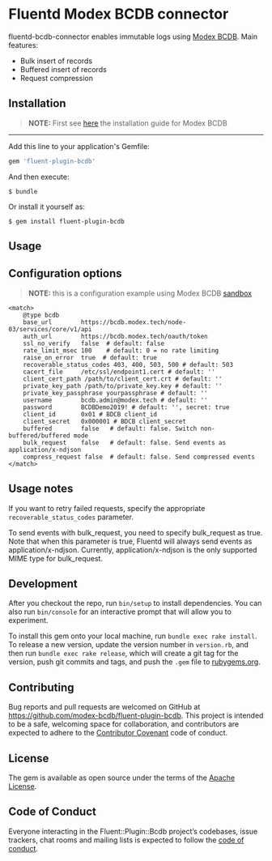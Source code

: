 # Fluentd Modex BCDB connector

fluentd-bcdb-connector enables immutable logs using [Modex BCDB](https://bcdb.modex.tech). Main features: 

* Bulk insert of records
* Buffered insert of records
* Request compression

## Installation

> **NOTE:** First see [here](https://bcdb.modex.tech/docs/#/install/install) the installation guide for Modex BCDB
---

Add this line to your application's Gemfile:

```ruby
gem 'fluent-plugin-bcdb'
```

And then execute:

    $ bundle

Or install it yourself as:

    $ gem install fluent-plugin-bcdb

## Usage

## Configuration options

> **NOTE:** this is a configuration example using Modex BCDB [sandbox](https://bcdb.modex.tech)

    <match>
        @type bcdb
        base_url        https://bcdb.modex.tech/node-03/services/core/v1/api
        auth_url        https://bcdb.modex.tech/oauth/token
        ssl_no_verify   false  # default: false
        rate_limit_msec 100    # default: 0 = no rate limiting
        raise_on_error  true  # default: true
        recoverable_status_codes 403, 400, 503, 500 # default: 503
        cacert_file     /etc/ssl/endpoint1.cert # default: ''
        client_cert_path /path/to/client_cert.crt # default: ''
        private_key_path /path/to/private_key.key # default: ''
        private_key_passphrase yourpassphrase # default: ''
        username        bcdb.admin@modex.tech # default: ''
        password        BCDBDemo2019! # default: '', secret: true
        client_id       0x01 # BDCB client_id
        client_secret   0x000001 # BDCB client_secret
        buffered        false   # default: false. Switch non-buffered/buffered mode
        bulk_request    false   # default: false. Send events as application/x-ndjson
        compress_request false  # default: false. Send compressed events
    </match>


## Usage notes

If you want to retry failed requests, specify the appropriate `recoverable_status_codes` parameter.

To send events with bulk_request, you need to specify bulk_request as true. Note that when this parameter is true, Fluentd will always send events as application/x-ndjson. Currently, application/x-ndjson is the only supported MIME type for bulk_request.

## Development

After you checkout the repo, run `bin/setup` to install dependencies. You can also run `bin/console` for an interactive prompt that will allow you to experiment.

To install this gem onto your local machine, run `bundle exec rake install`. To release a new version, update the version number in `version.rb`, and then run `bundle exec rake release`, which will create a git tag for the version, push git commits and tags, and push the `.gem` file to [rubygems.org](https://rubygems.org).

## Contributing

Bug reports and pull requests are welcomed on GitHub at https://github.com/modex-bcdb/fluent-plugin-bcdb. This project is intended to be a safe, welcoming space for collaboration, and contributors are expected to adhere to the [Contributor Covenant](http://contributor-covenant.org) code of conduct.

## License

The gem is available as open source under the terms of the [Apache License](https://opensource.org/licenses/Apache-2.0).

## Code of Conduct

Everyone interacting in the Fluent::Plugin::Bcdb project’s codebases, issue trackers, chat rooms and mailing lists is expected to follow the [code of conduct](https://github.com/modex-bcdb/fluentd-bcdb-connector/blob/master/CODE_OF_CONDUCT.md).
